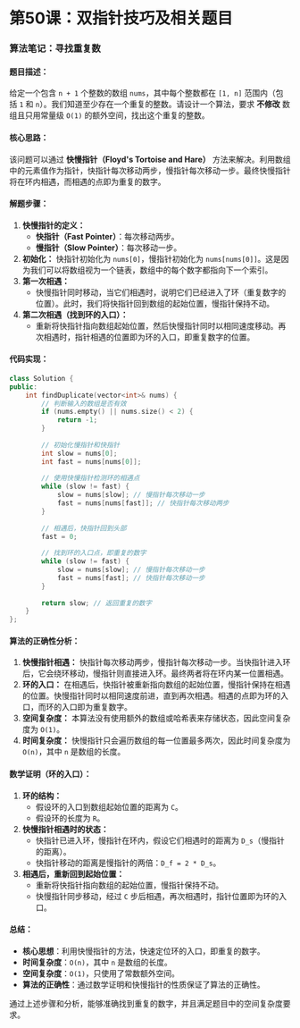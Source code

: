 # 第50课：双指针技巧及相关题目

### **算法笔记：寻找重复数**

#### **题目描述：**

给定一个包含 `n + 1` 个整数的数组 `nums`，其中每个整数都在 `[1, n]` 范围内（包括 `1` 和 `n`）。我们知道至少存在一个重复的整数。请设计一个算法，要求 **不修改** 数组且只用常量级 `O(1)` 的额外空间，找出这个重复的整数。

#### **核心思路：**

该问题可以通过 **快慢指针（Floyd's Tortoise and Hare）** 方法来解决。利用数组中的元素值作为指针，快指针每次移动两步，慢指针每次移动一步。最终快慢指针将在环内相遇，而相遇的点即为重复的数字。

#### **解题步骤：**

1. **快慢指针的定义：**
   - **快指针（Fast Pointer）**：每次移动两步。
   - **慢指针（Slow Pointer）**：每次移动一步。
2. **初始化：** 快指针初始化为 `nums[0]`，慢指针初始化为 `nums[nums[0]]`。这是因为我们可以将数组视为一个链表，数组中的每个数字都指向下一个索引。
3. **第一次相遇：**
   - 快慢指针同时移动，当它们相遇时，说明它们已经进入了环（重复数字的位置）。此时，我们将快指针回到数组的起始位置，慢指针保持不动。
4. **第二次相遇（找到环的入口）：**
   - 重新将快指针指向数组起始位置，然后快慢指针同时以相同速度移动。再次相遇时，指针相遇的位置即为环的入口，即重复数字的位置。

#### **代码实现：**

```c++
class Solution {
public:
    int findDuplicate(vector<int>& nums) {
        // 判断输入的数组是否有效
        if (nums.empty() || nums.size() < 2) {
            return -1;
        }
        
        // 初始化慢指针和快指针
        int slow = nums[0];
        int fast = nums[nums[0]];
        
        // 使用快慢指针检测环的相遇点
        while (slow != fast) {
            slow = nums[slow]; // 慢指针每次移动一步
            fast = nums[nums[fast]]; // 快指针每次移动两步
        }
        
        // 相遇后，快指针回到头部
        fast = 0;
        
        // 找到环的入口点，即重复的数字
        while (slow != fast) {
            slow = nums[slow]; // 慢指针每次移动一步
            fast = nums[fast]; // 快指针每次移动一步
        }
        
        return slow; // 返回重复的数字
    }
};

```

#### **算法的正确性分析：**

1. **快慢指针相遇：** 快指针每次移动两步，慢指针每次移动一步。当快指针进入环后，它会绕环移动，慢指针则直接进入环。最终两者将在环内某一位置相遇。
2. **环的入口：** 在相遇后，快指针被重新指向数组的起始位置，慢指针保持在相遇的位置。快慢指针同时以相同速度前进，直到再次相遇。相遇的点即为环的入口，而环的入口即为重复数字。
3. **空间复杂度：** 本算法没有使用额外的数组或哈希表来存储状态，因此空间复杂度为 `O(1)`。
4. **时间复杂度：** 快慢指针只会遍历数组的每一位置最多两次，因此时间复杂度为 `O(n)`，其中 `n` 是数组的长度。

#### **数学证明（环的入口）：**

1. **环的结构：**
   - 假设环的入口到数组起始位置的距离为 `C`。
   - 假设环的长度为 `R`。
2. **快慢指针相遇时的状态：**
   - 快指针已进入环，慢指针在环内，假设它们相遇时的距离为 `D_s`（慢指针的距离）。
   - 快指针移动的距离是慢指针的两倍：`D_f = 2 * D_s`。
3. **相遇后，重新回到起始位置：**
   - 重新将快指针指向数组的起始位置，慢指针保持不动。
   - 快慢指针同步移动，经过 `C` 步后相遇，再次相遇时，指针位置即为环的入口。

#### **总结：**

- **核心思想**：利用快慢指针的方法，快速定位环的入口，即重复的数字。
- **时间复杂度**：`O(n)`，其中 `n` 是数组的长度。
- **空间复杂度**：`O(1)`，只使用了常数额外空间。
- **算法的正确性**：通过数学证明和快慢指针的性质保证了算法的正确性。

通过上述步骤和分析，能够准确找到重复的数字，并且满足题目中的空间复杂度要求。